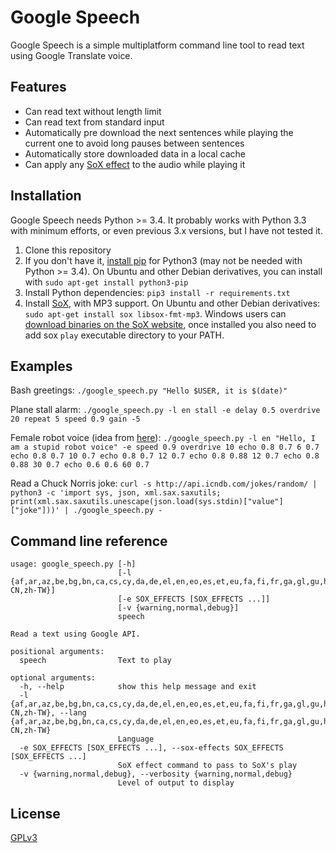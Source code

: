 Google Speech
=============

Google Speech is a simple multiplatform command line tool to read text using Google Translate voice.


## Features

* Can read text without length limit
* Can read text from standard input
* Automatically pre download the next sentences while playing the current one to avoid long pauses between sentences
* Automatically store downloaded data in a local cache
* Can apply any [SoX effect](http://sox.sourceforge.net/sox.html#EFFECTS) to the audio while playing it


## Installation

Google Speech needs Python >= 3.4. It probably works with Python 3.3 with minimum efforts, or even previous 3.x versions, but I have not tested it.

1. Clone this repository
2. If you don't have it, [install pip](http://www.pip-installer.org/en/latest/installing.html) for Python3 (may not be needed with Python >= 3.4).
On Ubuntu and other Debian derivatives, you can install with `sudo apt-get install python3-pip`
3. Install Python dependencies: `pip3 install -r requirements.txt`
4. Install [SoX](http://sox.sourceforge.net/), with MP3 support. 
On Ubuntu and other Debian derivatives: `sudo apt-get install sox libsox-fmt-mp3`.
Windows users can [download binaries on the SoX website](http://sourceforge.net/projects/sox/files/sox/), once installed you also need to add sox `play` executable directory to your PATH.


## Examples

Bash greetings: `./google_speech.py "Hello $USER, it is $(date)"`

Plane stall alarm: `./google_speech.py -l en stall -e delay 0.5 overdrive 20 repeat 5 speed 0.9 gain -5`

Female robot voice (idea from [here](http://ubuntuforums.org/showthread.php?t=1813001&p=11090789#post11090789)): `./google_speech.py -l en "Hello, I am a stupid robot voice" -e speed 0.9 overdrive 10 echo 0.8 0.7 6 0.7 echo 0.8 0.7 10 0.7 echo 0.8 0.7 12 0.7 echo 0.8 0.88 12 0.7 echo 0.8 0.88 30 0.7 echo 0.6 0.6 60 0.7`

Read a Chuck Norris joke: `curl -s http://api.icndb.com/jokes/random/ | python3 -c 'import sys, json, xml.sax.saxutils; print(xml.sax.saxutils.unescape(json.load(sys.stdin)["value"]["joke"]))' | ./google_speech.py -`


## Command line reference

    usage: google_speech.py [-h]
                            [-l {af,ar,az,be,bg,bn,ca,cs,cy,da,de,el,en,eo,es,et,eu,fa,fi,fr,ga,gl,gu,hi,hr,ht,hu,id,is,it,iw,ja,ka,kn,ko,la,lt,lv,mk,ms,mt,nl,no,pl,pt,ro,ru,sk,sl,sq,sr,sv,sw,ta,te,th,tl,tr,uk,ur,vi,yi,zh-CN,zh-TW}]
                            [-e SOX_EFFECTS [SOX_EFFECTS ...]]
                            [-v {warning,normal,debug}]
                            speech

    Read a text using Google API.

    positional arguments:
      speech                Text to play

    optional arguments:
      -h, --help            show this help message and exit
      -l {af,ar,az,be,bg,bn,ca,cs,cy,da,de,el,en,eo,es,et,eu,fa,fi,fr,ga,gl,gu,hi,hr,ht,hu,id,is,it,iw,ja,ka,kn,ko,la,lt,lv,mk,ms,mt,nl,no,pl,pt,ro,ru,sk,sl,sq,sr,sv,sw,ta,te,th,tl,tr,uk,ur,vi,yi,zh-CN,zh-TW}, --lang {af,ar,az,be,bg,bn,ca,cs,cy,da,de,el,en,eo,es,et,eu,fa,fi,fr,ga,gl,gu,hi,hr,ht,hu,id,is,it,iw,ja,ka,kn,ko,la,lt,lv,mk,ms,mt,nl,no,pl,pt,ro,ru,sk,sl,sq,sr,sv,sw,ta,te,th,tl,tr,uk,ur,vi,yi,zh-CN,zh-TW}
                            Language
      -e SOX_EFFECTS [SOX_EFFECTS ...], --sox-effects SOX_EFFECTS [SOX_EFFECTS ...]
                            SoX effect command to pass to SoX's play
      -v {warning,normal,debug}, --verbosity {warning,normal,debug}
                            Level of output to display


## License

[GPLv3](https://www.gnu.org/licenses/gpl-3.0-standalone.html)
